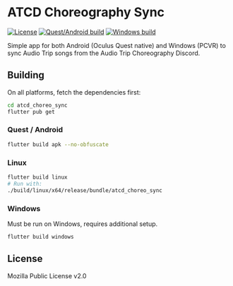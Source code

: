# ATCD Choreography Sync

[![License](https://img.shields.io/badge/license-MPL--2.0-green)](https://github.com/Depau/ATCD-Choreography-Sync/blob/main/LICENSE) [![Quest/Android build](https://github.com/Depau/ATCD-Choreography-Sync/actions/workflows/android_build_debug.yml/badge.svg)](https://github.com/Depau/ATCD-Choreography-Sync/actions/workflows/android_build_debug.yml) [![Windows build](https://github.com/Depau/ATCD-Choreography-Sync/actions/workflows/windows_build.yml/badge.svg)](https://github.com/Depau/ATCD-Choreography-Sync/actions/workflows/windows_build.yml)

Simple app for both Android (Oculus Quest native) and Windows (PCVR) to sync Audio Trip songs from
the Audio Trip Choreography Discord.

## Building

On all platforms, fetch the dependencies first:

```bash
cd atcd_choreo_sync
flutter pub get
`````

### Quest / Android

```bash
flutter build apk --no-obfuscate
```

### Linux

```bash
flutter build linux
# Run with:
./build/linux/x64/release/bundle/atcd_choreo_sync
```

### Windows

Must be run on Windows, requires additional setup.

```bash
flutter build windows
```

## License

Mozilla Public License v2.0

